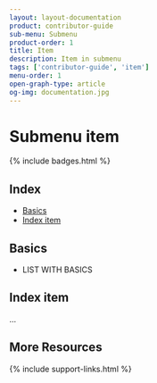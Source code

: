 ```yaml
---
layout: layout-documentation
product: contributor-guide
sub-menu: Submenu
product-order: 1
title: Item
description: Item in submenu
tags: ['contributor-guide', 'item']
menu-order: 1
open-graph-type: article
og-img: documentation.jpg
---
```


# Submenu item

{% include badges.html %}

## Index

- [Basics](#basics)
- [Index item](#index-item)

## Basics

- LIST WITH BASICS

## Index item

...

## More Resources

{% include support-links.html %}

